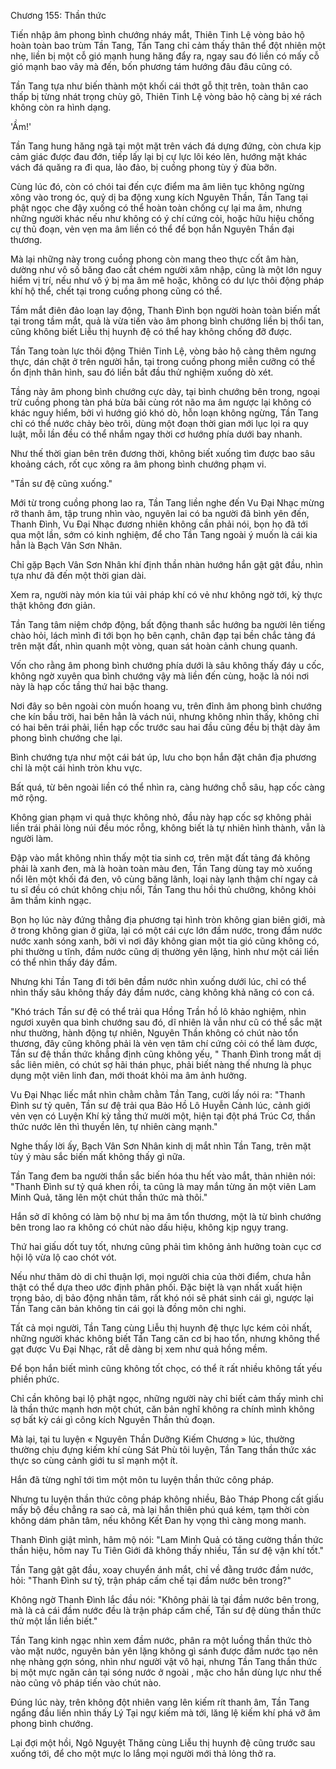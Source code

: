 




Chương 155: Thần thức


Tiến nhập âm phong bình chướng nháy mắt, Thiên Tinh Lệ vòng bảo hộ hoàn toàn bao trùm Tần Tang, Tần Tang chỉ cảm thấy thân thể đột nhiên một nhẹ, liền bị một cỗ gió mạnh hung hăng đẩy ra, ngay sau đó liền có mấy cỗ gió mạnh bao vây mà đến, bốn phương tám hướng đâu đâu cũng có.

Tần Tang tựa như biến thành một khối cái thớt gỗ thịt trên, toàn thân cao thấp bị từng nhát trọng chùy gõ, Thiên Tinh Lệ vòng bảo hộ càng bị xé rách không còn ra hình dạng.

'Ầm!'

Tần Tang hung hăng ngã tại một mặt trên vách đá dựng đứng, còn chưa kịp cảm giác được đau đớn, tiếp lấy lại bị cự lực lôi kéo lên, hướng mặt khác vách đá quăng ra đi qua, lảo đảo, bị cuồng phong tùy ý đùa bỡn.

Cùng lúc đó, còn có chói tai đến cực điểm ma âm liên tục không ngừng xông vào trong óc, quỷ dị ba động xung kích Nguyên Thần, Tần Tang tại phật ngọc che đậy xuống có thể hoàn toàn chống cự lại ma âm, nhưng những người khác nếu như không có ý chí cứng cỏi, hoặc hữu hiệu chống cự thủ đoạn, vẻn vẹn ma âm liền có thể để bọn hắn Nguyên Thần đại thương.

Mà lại những này trong cuồng phong còn mang theo thực cốt âm hàn, dường như vô số băng đao cắt chém người xâm nhập, cũng là một lớn nguy hiểm vị trí, nếu như vô ý bị ma âm mê hoặc, không có dư lực thôi động pháp khí hộ thể, chết tại trong cuồng phong cũng có thể.

Tầm mắt điên đảo loạn lay động, Thanh Đình bọn người hoàn toàn biến mất tại trong tầm mắt, quả là vừa tiến vào âm phong bình chướng liền bị thổi tan, cũng không biết Liễu thị huynh đệ có thể hay không chống đỡ được.

Tần Tang toàn lực thôi động Thiên Tinh Lệ, vòng bảo hộ càng thêm ngưng thực, dán chặt ở trên người hắn, tại trong cuồng phong miễn cưỡng có thể ổn định thân hình, sau đó liền bắt đầu thử nghiệm xuống dò xét.

Tầng này âm phong bình chướng cực dày, tại bình chướng bên trong, ngoại trừ cuồng phong tàn phá bừa bãi cùng rót não ma âm ngược lại không có khác nguy hiểm, bởi vì hướng gió khó dò, hỗn loạn không ngừng, Tần Tang chỉ có thể nước chảy bèo trôi, dùng một đoạn thời gian mới lục lọi ra quy luật, mỗi lần đều có thể nhắm ngay thời cơ hướng phía dưới bay nhanh.

Như thế thời gian bên trên đương thời, không biết xuống tìm được bao sâu khoảng cách, rốt cục xông ra âm phong bình chướng phạm vi.

"Tần sư đệ cũng xuống."

Mới từ trong cuồng phong lao ra, Tần Tang liền nghe đến Vu Đại Nhạc mừng rỡ thanh âm, tập trung nhìn vào, nguyên lai có ba người đã bình yên đến, Thanh Đình, Vu Đại Nhạc đương nhiên không cần phải nói, bọn họ đã tới qua một lần, sớm có kinh nghiệm, để cho Tần Tang ngoài ý muốn là cái kia hẳn là Bạch Vân Sơn Nhân.

Chỉ gặp Bạch Vân Sơn Nhân khí định thần nhàn hướng hắn gật gật đầu, nhìn tựa như đã đến một thời gian dài.

Xem ra, người này món kia túi vải pháp khí có vẻ như không ngờ tới, kỳ thực thật không đơn giản.

Tần Tang tâm niệm chớp động, bất động thanh sắc hướng ba người lên tiếng chào hỏi, lách mình đi tới bọn họ bên cạnh, chân đạp tại bền chắc tảng đá trên mặt đất, nhìn quanh một vòng, quan sát hoàn cảnh chung quanh.

Vốn cho rằng âm phong bình chướng phía dưới là sâu không thấy đáy u cốc, không ngờ xuyên qua bình chướng vậy mà liền đến cùng, hoặc là nói nơi này là hạp cốc tầng thứ hai bậc thang.

Nơi đây so bên ngoài còn muốn hoang vu, trên đỉnh âm phong bình chướng che kín bầu trời, hai bên hẳn là vách núi, nhưng không nhìn thấy, không chỉ có hai bên trái phải, liền hạp cốc trước sau hai đầu cũng đều bị thật dày âm phong bình chướng che lại.

Bình chướng tựa như một cái bát úp, lưu cho bọn hắn đặt chân địa phương chỉ là một cái hình tròn khu vực.

Bất quá, từ bên ngoài liền có thể nhìn ra, càng hướng chỗ sâu, hạp cốc càng mở rộng.

Không gian phạm vi quả thực không nhỏ, đầu này hạp cốc sợ không phải liền trái phải lòng núi đều móc rỗng, không biết là tự nhiên hình thành, vẫn là người làm.

Đập vào mắt không nhìn thấy một tia sinh cơ, trên mặt đất tảng đá không phải là xanh đen, mà là hoàn toàn màu đen, Tần Tang dùng tay mò xuống nổi lên một khối đá đen, vô cùng băng lãnh, loại này lạnh thậm chí ngay cả tu sĩ đều có chút không chịu nổi, Tần Tang thu hồi thủ chưởng, không khỏi âm thầm kinh ngạc.

Bọn họ lúc này đứng thẳng địa phương tại hình tròn không gian biên giới, mà ở trong không gian ở giữa, lại có một cái cực lớn đầm nước, trong đầm nước nước xanh sóng xanh, bởi vì nơi đây không gian một tia gió cũng không có, phi thường u tĩnh, đầm nước cũng dị thường yên lặng, hình như một cái liền có thể nhìn thấy đáy đầm.

Nhưng khi Tần Tang đi tới bên đầm nước nhìn xuống dưới lúc, chỉ có thể nhìn thấy sâu không thấy đáy đầm nước, càng không khả năng có con cá.

"Khó trách Tần sư đệ có thể trải qua Hồng Trần hồ lô khảo nghiệm, nhìn ngươi xuyên qua bình chướng sau đó, dĩ nhiên là vẫn như cũ có thể sắc mặt như thường, hành động tự nhiên, Nguyên Thần không có chút nào tổn thương, đây cũng không phải là vẻn vẹn tâm chí cứng cỏi có thể làm được, Tần sư đệ thần thức khẳng định cũng không yếu, " Thanh Đình trong mắt dị sắc liên miên, có chút sợ hãi thán phục, phải biết nàng thế nhưng là phục dụng một viên linh đan, mới thoát khỏi ma âm ảnh hưởng.

Vu Đại Nhạc liếc mắt nhìn chằm chằm Tần Tang, cười lấy nói ra: "Thanh Đình sư tỷ quên, Tần sư đệ trải qua Bảo Hồ Lô Huyễn Cảnh lúc, cảnh giới vẻn vẹn có Luyện Khí kỳ tầng thứ mười một, hiện tại đột phá Trúc Cơ, thần thức nước lên thì thuyền lên, tự nhiên càng mạnh."

Nghe thấy lời ấy, Bạch Vân Sơn Nhân kinh dị mắt nhìn Tần Tang, trên mặt tùy ý màu sắc biến mất không thấy gì nữa.

Tần Tang đem ba người thần sắc biến hóa thu hết vào mắt, thản nhiên nói: "Thanh Đình sư tỷ quá khen rồi, ta cũng là may mắn từng ăn một viên Lam Minh Quả, tăng lên một chút thần thức mà thôi."

Hắn sở dĩ không có làm bộ như bị ma âm tổn thương, một là từ bình chướng bên trong lao ra không có chút nào dấu hiệu, không kịp ngụy trang.

Thứ hai giấu dốt tuy tốt, nhưng cũng phải tìm không ảnh hưởng toàn cục cơ hội lộ vừa lộ cao chót vót.

Nếu như thăm dò di chỉ thuận lợi, mọi người chia của thời điểm, chưa hẳn thật có thể dựa theo ước định phân phối. Đặc biệt là vạn nhất xuất hiện trọng bảo, dị bảo động nhân tâm, rất khó nói sẽ phát sinh cái gì, ngược lại Tần Tang căn bản không tin cái gọi là đồng môn chi nghi.

Tất cả mọi người, Tần Tang cùng Liễu thị huynh đệ thực lực kém cỏi nhất, những người khác không biết Tần Tang căn cơ bị hao tổn, nhưng không thể gạt được Vu Đại Nhạc, rất dễ dàng bị xem như quả hồng mềm.

Để bọn hắn biết mình cũng không tốt chọc, có thể ít rất nhiều không tất yếu phiền phức.

Chỉ cần không bại lộ phật ngọc, những người này chỉ biết cảm thấy mình chỉ là thần thức mạnh hơn một chút, căn bản nghĩ không ra chính mình không sợ bất kỳ cái gì công kích Nguyên Thần thủ đoạn.

Mà lại, tại tu luyện « Nguyên Thần Dưỡng Kiếm Chương » lúc, thường thường chịu đựng kiếm khí cùng Sát Phù tôi luyện, Tần Tang thần thức xác thực so cùng cảnh giới tu sĩ mạnh một ít.

Hắn đã từng nghĩ tới tìm một môn tu luyện thần thức công pháp.

Nhưng tu luyện thần thức công pháp không nhiều, Bảo Tháp Phong cất giấu mấy bộ đều chẳng ra sao cả, mà lại hắn thiên phú quá kém, tạm thời còn không dám phân tâm, nếu không Kết Đan hy vọng thì càng mong manh.

Thanh Đình giật mình, hâm mộ nói: "Lam Minh Quả có tăng cường thần thức thần hiệu, hôm nay Tu Tiên Giới đã không thấy nhiều, Tần sư đệ vận khí tốt."

Tần Tang gật gật đầu, xoay chuyển ánh mắt, chỉ về đằng trước đầm nước, hỏi: "Thanh Đình sư tỷ, trận pháp cấm chế tại đầm nước bên trong?"

Không ngờ Thanh Đình lắc đầu nói: "Không phải là tại đầm nước bên trong, mà là cả cái đầm nước đều là trận pháp cấm chế, Tần sư đệ dùng thần thức thử một lần liền biết."

Tần Tang kinh ngạc nhìn xem đầm nước, phân ra một luồng thần thức thò vào mặt nước, nguyên bản yên lặng không gì sánh được đầm nước tạo nên nhẹ nhàng gợn sóng, nhìn như người vật vô hại, nhưng Tần Tang thần thức bị một mực ngăn cản tại sóng nước ở ngoài , mặc cho hắn dùng lực như thế nào cũng vô pháp tiến vào chút nào.

Đúng lúc này, trên không đột nhiên vang lên kiếm rít thanh âm, Tần Tang ngẩng đầu liền nhìn thấy Lý Tại ngự kiếm mà tới, lăng lệ kiếm khí phá vỡ âm phong bình chướng.

Lại đợi một hồi, Ngô Nguyệt Thăng cùng Liễu thị huynh đệ cũng trước sau xuống tới, để cho một mực lo lắng mọi người mới thả lỏng thở ra.




